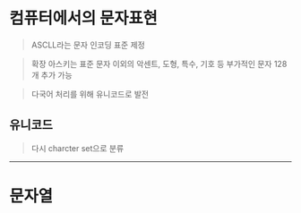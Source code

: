 # 컴퓨터에서의 문자표현

> ASCLL라는 문자 인코딩 표준 제정

> 확장 아스키는 표준 문자 이외의 악센트, 도형, 특수, 기호 등 부가적인 문자 128개 추가 가능

> 다국어 처리를 위해 유니코드로 발전

## 유니코드

> 다시 charcter set으로 분류

---

# 문자열

